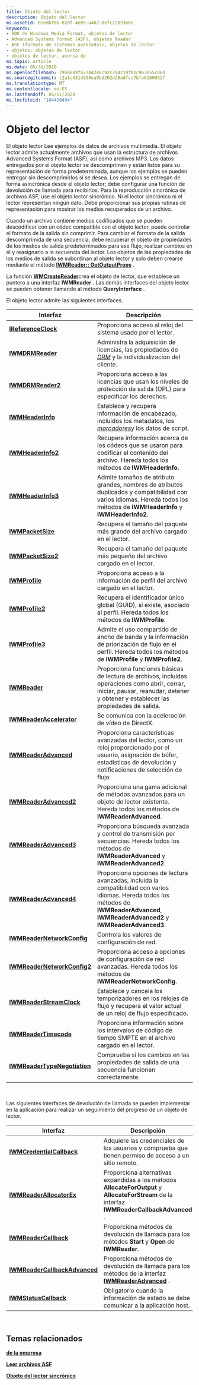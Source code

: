 ```yaml
---
title: Objeto del lector
description: Objeto del lector
ms.assetid: b5edbf8b-820f-4e09-a482-8efc2283360e
keywords:
- SDK de Windows Media Format, objetos de lector
- Advanced Systems Format (ASF), objetos Reader
- ASF (formato de sistemas avanzados), objetos de lector
- objetos, objetos de lector
- objetos de lector, acerca de
ms.topic: article
ms.date: 05/31/2018
ms.openlocfilehash: 7958689fa7744286c92c294219fb2c963e55c860
ms.sourcegitcommit: c2a1c4314550ea9bd202d28adfcc7bfe6180932f
ms.translationtype: MT
ms.contentlocale: es-ES
ms.lasthandoff: 06/11/2020
ms.locfileid: "104420494"
---
```

# <a name="reader-object"></a>Objeto del lector

El objeto lector Lee ejemplos de datos de archivos multimedia. El objeto lector admite actualmente archivos que usan la estructura de archivos Advanced Systems Format (ASF), así como archivos MP3. Los datos entregados por el objeto lector se descomprimen y están listos para su representación de forma predeterminada, aunque los ejemplos se pueden entregar sin descomprimirlos si se desea. Los ejemplos se entregan de forma asincrónica desde el objeto lector; debe configurar una función de devolución de llamada para recibirlos. Para la reproducción sincrónica de archivos ASF, use el objeto lector sincrónico. Ni el lector sincrónico ni el lector representan ningún dato. Debe proporcionar sus propias rutinas de representación para mostrar los medios recuperados de un archivo.

Cuando un archivo contiene medios codificados que se pueden descodificar con un códec compatible con el objeto lector, puede controlar el formato de la salida sin comprimir. Para cambiar el formato de la salida descomprimida de una secuencia, debe recuperar el objeto de propiedades de los medios de salida predeterminados para ese flujo, realizar cambios en él y reasignarlo a la secuencia del lector. Los objetos de las propiedades de los medios de salida se subordinan al objeto lector y solo deben crearse mediante el método [**IWMReader:: GetOutputProps**](/previous-versions/windows/desktop/api/Wmsdkidl/nf-wmsdkidl-iwmreader-getoutputprops) .

La función [**WMCreateReader**](/previous-versions/windows/desktop/api/Wmsdkidl/nf-wmsdkidl-wmcreatereader)crea el objeto de lector, que establece un puntero a una interfaz **IWMReader** . Las demás interfaces del objeto lector se pueden obtener llamando al método **QueryInterface** .

El objeto lector admite las siguientes interfaces.



| Interfaz                                                    | Descripción                                                                                                                                                                     |
|--------------------------------------------------------------|---------------------------------------------------------------------------------------------------------------------------------------------------------------------------------|
| [**IReferenceClock**](ireferenceclock.md)                   | Proporciona acceso al reloj del sistema usado por el lector.                                                                                                                         |
| [**IWMDRMReader**](/previous-versions/windows/desktop/api/wmsdkidl/nn-wmsdkidl-iwmdrmreader)                         | Administra la adquisición de licencias, las propiedades de [*DRM*](wmformat-glossary.md) y la individualización del cliente.                                  |
| [**IWMDRMReader2**](/previous-versions/windows/desktop/api/wmsdkidl/nn-wmsdkidl-iwmdrmreader2)                       | Proporciona acceso a las licencias que usan los niveles de protección de salida (OPL) para especificar los derechos.                                                                                          |
| [**IWMHeaderInfo**](/previous-versions/windows/desktop/api/wmsdkidl/nn-wmsdkidl-iwmheaderinfo)                       | Establece y recupera información de encabezado, incluidos los metadatos, los [*marcadores*](wmformat-glossary.md)y los datos de script.                                                 |
| [**IWMHeaderInfo2**](/previous-versions/windows/desktop/api/wmsdkidl/nn-wmsdkidl-iwmheaderinfo2)                     | Recupera información acerca de los códecs que se usaron para codificar el contenido del archivo. Hereda todos los métodos de **IWMHeaderInfo**.                                      |
| [**IWMHeaderInfo3**](/previous-versions/windows/desktop/api/wmsdkidl/nn-wmsdkidl-iwmheaderinfo3)                     | Admite tamaños de atributo grandes, nombres de atributos duplicados y compatibilidad con varios idiomas. Hereda todos los métodos de **IWMHeaderInfo** y **IWMHeaderInfo2**.              |
| [**IWMPacketSize**](/previous-versions/windows/desktop/api/wmsdkidl/nn-wmsdkidl-iwmpacketsize)                       | Recupera el tamaño del paquete más grande del archivo cargado en el lector.                                                                                                      |
| [**IWMPacketSize2**](/previous-versions/windows/desktop/api/wmsdkidl/nn-wmsdkidl-iwmpacketsize2)                     | Recupera el tamaño del paquete más pequeño del archivo cargado en el lector.                                                                                                     |
| [**IWMProfile**](iwmprofile.md)                             | Proporciona acceso a la información de perfil del archivo cargado en el lector.                                                                                                    |
| [**IWMProfile2**](/previous-versions/windows/desktop/api/wmsdkidl/nn-wmsdkidl-iwmprofile2)                           | Recupera el identificador único global (GUID), si existe, asociado al perfil. Hereda todos los métodos de **IWMProfile**.                                            |
| [**IWMProfile3**](/previous-versions/windows/desktop/api/wmsdkidl/nn-wmsdkidl-iwmprofile3)                           | Admite el uso compartido de ancho de banda y la información de priorización de flujo en el perfil. Hereda todos los métodos de **IWMProfile** y **IWMProfile2**.                             |
| [**IWMReader**](/previous-versions/windows/desktop/api/wmsdkidl/nn-wmsdkidl-iwmreader)                               | Proporciona funciones básicas de lectura de archivos, incluidas operaciones como abrir, cerrar, iniciar, pausar, reanudar, detener y obtener y establecer las propiedades de salida.                  |
| [**IWMReaderAccelerator**](/previous-versions/windows/desktop/api/wmsdkidl/nn-wmsdkidl-iwmreaderaccelerator)         | Se comunica con la aceleración de vídeo de DirectX.                                                                                                                                   |
| [**IWMReaderAdvanced**](/previous-versions/windows/desktop/api/wmsdkidl/nn-wmsdkidl-iwmreaderadvanced)               | Proporciona características avanzadas del lector, como un reloj proporcionado por el usuario, asignación de búfer, estadísticas de devolución y notificaciones de selección de flujo.                              |
| [**IWMReaderAdvanced2**](/previous-versions/windows/desktop/api/wmsdkidl/nn-wmsdkidl-iwmreaderadvanced2)             | Proporciona una gama adicional de métodos avanzados para un objeto de lector existente. Hereda todos los métodos de **IWMReaderAdvanced**.                                           |
| [**IWMReaderAdvanced3**](/previous-versions/windows/desktop/api/wmsdkidl/nn-wmsdkidl-iwmreaderadvanced3)             | Proporciona búsqueda avanzada y control de transmisión por secuencias. Hereda todos los métodos de **IWMReaderAdvanced** y **IWMReaderAdvanced2**.                                               |
| [**IWMReaderAdvanced4**](/previous-versions/windows/desktop/api/wmsdkidl/nn-wmsdkidl-iwmreaderadvanced4)             | Proporciona opciones de lectura avanzadas, incluida la compatibilidad con varios idiomas. Hereda todos los métodos de **IWMReaderAdvanced**, **IWMReaderAdvanced2** y **IWMReaderAdvanced3**. |
| [**IWMReaderNetworkConfig**](/previous-versions/windows/desktop/api/wmsdkidl/nn-wmsdkidl-iwmreadernetworkconfig)     | Controla los valores de configuración de red.                                                                                                                                        |
| [**IWMReaderNetworkConfig2**](/previous-versions/windows/desktop/api/wmsdkidl/nn-wmsdkidl-iwmreadernetworkconfig2)   | Proporciona acceso a opciones de configuración de red avanzadas. Hereda todos los métodos de **IWMReaderNetworkConfig**.                                                          |
| [**IWMReaderStreamClock**](/previous-versions/windows/desktop/api/wmsdkidl/nn-wmsdkidl-iwmreaderstreamclock)         | Establece y cancela los temporizadores en los relojes de flujo y recupera el valor actual de un reloj de flujo especificado.                                                                          |
| [**IWMReaderTimecode**](/previous-versions/windows/desktop/api/wmsdkidl/nn-wmsdkidl-iwmreadertimecode)               | Proporciona información sobre los intervalos de código de tiempo SMPTE en el archivo cargado en el lector.                                                                                             |
| [**IWMReaderTypeNegotiation**](/previous-versions/windows/desktop/api/wmsdkidl/nn-wmsdkidl-iwmreadertypenegotiation) | Comprueba si los cambios en las propiedades de salida de una secuencia funcionan correctamente.                                                                                                |



 

Las siguientes interfaces de devolución de llamada se pueden implementar en la aplicación para realizar un seguimiento del progreso de un objeto de lector.



| Interfaz                                                      | Descripción                                                                                                                                   |
|----------------------------------------------------------------|-----------------------------------------------------------------------------------------------------------------------------------------------|
| [**IWMCredentialCallback**](/previous-versions/windows/desktop/api/wmsdkidl/nn-wmsdkidl-iwmcredentialcallback)         | Adquiere las credenciales de los usuarios y comprueba que tienen permiso de acceso a un sitio remoto.                                               |
| [**IWMReaderAllocatorEx**](/previous-versions/windows/desktop/api/wmsdkidl/nn-wmsdkidl-iwmreaderallocatorex)           | Proporciona alternativas expandidas a los métodos **AllocateForOutput** y **AllocateForStream** de la interfaz **IWMReaderCallbackAdvanced** . |
| [**IWMReaderCallback**](/previous-versions/windows/desktop/api/wmsdkidl/nn-wmsdkidl-iwmreadercallback)                 | Proporciona métodos de devolución de llamada para los métodos **Start** y **Open** de **IWMReader**.                                                            |
| [**IWMReaderCallbackAdvanced**](/previous-versions/windows/desktop/api/wmsdkidl/nn-wmsdkidl-iwmreadercallbackadvanced) | Proporciona métodos de devolución de llamada para los métodos de la interfaz [**IWMReaderAdvanced**](/previous-versions/windows/desktop/api/wmsdkidl/nn-wmsdkidl-iwmreaderadvanced) .                                    |
| [**IWMStatusCallback**](/previous-versions/windows/desktop/api/wmsdkidl/nn-wmsdkidl-iwmstatuscallback)                 | Obligatorio cuando la información de estado se debe comunicar a la aplicación host.                                                                |



 

## <a name="related-topics"></a>Temas relacionados

<dl> <dt>

[**de la empresa**](objects.md)
</dt> <dt>

[**Leer archivos ASF**](reading-asf-files.md)
</dt> <dt>

[**Objeto del lector sincrónico**](synchronous-reader-object.md)
</dt> </dl>

 

 




